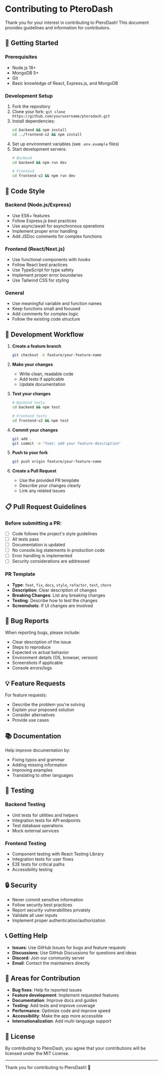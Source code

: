 # Contributing to PteroDash

Thank you for your interest in contributing to PteroDash! This document provides guidelines and information for contributors.

## 🚀 Getting Started

### Prerequisites
- Node.js 18+
- MongoDB 5+
- Git
- Basic knowledge of React, Express.js, and MongoDB

### Development Setup
1. Fork the repository
2. Clone your fork: `git clone https://github.com/yourusername/pterodash.git`
3. Install dependencies:
   ```bash
   cd backend && npm install
   cd ../frontend-v2 && npm install
   ```
4. Set up environment variables (see `.env.example` files)
5. Start development servers:
   ```bash
   # Backend
   cd backend && npm run dev
   
   # Frontend
   cd frontend-v2 && npm run dev
   ```

## 📝 Code Style

### Backend (Node.js/Express)
- Use ES6+ features
- Follow Express.js best practices
- Use async/await for asynchronous operations
- Implement proper error handling
- Add JSDoc comments for complex functions

### Frontend (React/Next.js)
- Use functional components with hooks
- Follow React best practices
- Use TypeScript for type safety
- Implement proper error boundaries
- Use Tailwind CSS for styling

### General
- Use meaningful variable and function names
- Keep functions small and focused
- Add comments for complex logic
- Follow the existing code structure

## 🔧 Development Workflow

1. **Create a feature branch**
   ```bash
   git checkout -b feature/your-feature-name
   ```

2. **Make your changes**
   - Write clean, readable code
   - Add tests if applicable
   - Update documentation

3. **Test your changes**
   ```bash
   # Backend tests
   cd backend && npm test
   
   # Frontend tests
   cd frontend-v2 && npm test
   ```

4. **Commit your changes**
   ```bash
   git add .
   git commit -m "feat: add your feature description"
   ```

5. **Push to your fork**
   ```bash
   git push origin feature/your-feature-name
   ```

6. **Create a Pull Request**
   - Use the provided PR template
   - Describe your changes clearly
   - Link any related issues

## 📋 Pull Request Guidelines

### Before submitting a PR:
- [ ] Code follows the project's style guidelines
- [ ] All tests pass
- [ ] Documentation is updated
- [ ] No console.log statements in production code
- [ ] Error handling is implemented
- [ ] Security considerations are addressed

### PR Template
- **Type**: `feat`, `fix`, `docs`, `style`, `refactor`, `test`, `chore`
- **Description**: Clear description of changes
- **Breaking Changes**: List any breaking changes
- **Testing**: Describe how to test the changes
- **Screenshots**: If UI changes are involved

## 🐛 Bug Reports

When reporting bugs, please include:
- Clear description of the issue
- Steps to reproduce
- Expected vs actual behavior
- Environment details (OS, browser, version)
- Screenshots if applicable
- Console errors/logs

## 💡 Feature Requests

For feature requests:
- Describe the problem you're solving
- Explain your proposed solution
- Consider alternatives
- Provide use cases

## 📚 Documentation

Help improve documentation by:
- Fixing typos and grammar
- Adding missing information
- Improving examples
- Translating to other languages

## 🧪 Testing

### Backend Testing
- Unit tests for utilities and helpers
- Integration tests for API endpoints
- Test database operations
- Mock external services

### Frontend Testing
- Component testing with React Testing Library
- Integration tests for user flows
- E2E tests for critical paths
- Accessibility testing

## 🔒 Security

- Never commit sensitive information
- Follow security best practices
- Report security vulnerabilities privately
- Validate all user inputs
- Implement proper authentication/authorization

## 📞 Getting Help

- **Issues**: Use GitHub Issues for bugs and feature requests
- **Discussions**: Use GitHub Discussions for questions and ideas
- **Discord**: Join our community server
- **Email**: Contact the maintainers directly

## 🎯 Areas for Contribution

- **Bug fixes**: Help fix reported issues
- **Feature development**: Implement requested features
- **Documentation**: Improve docs and guides
- **Testing**: Add tests and improve coverage
- **Performance**: Optimize code and improve speed
- **Accessibility**: Make the app more accessible
- **Internationalization**: Add multi-language support

## 📄 License

By contributing to PteroDash, you agree that your contributions will be licensed under the MIT License.

---

Thank you for contributing to PteroDash! 🚀
